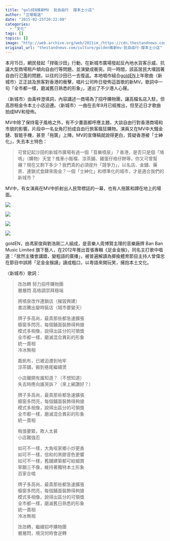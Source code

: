 ```yaml
---
title: "goldEN推新MV  批自由行  撐本土小店"
author: "立場報道"
date: "2015-02-25T20:22:00"
categories:
  - "文化"
tags: []
topics: []
image: "http://web.archive.org/web/2021im_/https://cdn.thestandnews.com/media/photos/cache/4_KYTLl_1200x0.JPG"
original_url: "thestandnews.com/culture/golden推新mv-批自由行-撐本土小店"
---
```

本月15日，網民發起「捍衞沙田」行動，在新城市廣場發起反內地水貨客示威、抗議大型商場租戶傾向自由行等問題，並演變成衝突。同一時間，該區居民大嘆因著自由行氾濫的問題，以往的沙田已一去復返。本地唱作組合[goldEN](http://web.archive.org/web/20210628180111/https://www.facebook.com/goldENmusichk)上年歌曲〈新城市〉正正談及旅客對香港的衝擊，唱片公司昨日發佈這首歌的新MV。歌詞中一句「全市都一樣，磨滅舊日熟悉的形象」，道出了不少港人心聲。

〈新城市〉由黃梓澄填詞，內容講述一商場為了招呼購物團，讓高檔名店入駐，但高昂租金令本土小店迫遷。〈新城市〉一曲在去年9月已經推出，但至近日才歌曲拍成MV和發佈。

MV中除了保持電子風格之外，有不少畫面都呼應主題，大談自由行對香港商場和市貌的影響。片段中一名女角打扮成自由行旅客瘋狂購物。演員又在MV中大騷金鏈、智能手機，甚至「拖篋」上陣。MV的宣傳稿就說得更白，質疑香港被「士紳化」，失去本土特色：

> 可曾記起沙田的新城市廣場有過一個「音樂噴泉」？香港，是否只是個「鳩嗚」（購物）天堂？推車小販檔、涼茶舖、雞蛋仔格仔餅等，你又可曾幫襯？現在又剩下多少？我們真的必須提升「競爭力」，以名店、金舖、藥房、連鎖式食肆來吸金？一個「士紳化」和標準化的城市，才是適合我們的新城市？

MV中，有女演員在MV中折射出人民幣標誌的一幕，也有人拖篋和蹲在地上的場面。

[![](http://web.archive.org/web/2021im_/https://cdn.thestandnews.com/media/photos/cache/4_KYTLl_1200x0.JPG)](http://web.archive.org/web/20210628180111/https://cdn.thestandnews.com/media/photos/cache/4_KYTLl_1200x0.JPG)

[![](http://web.archive.org/web/2021im_/https://cdn.thestandnews.com/media/photos/cache/2_QHJLL_1200x0.JPG)](http://web.archive.org/web/20210628180111/https://cdn.thestandnews.com/media/photos/cache/2_QHJLL_1200x0.JPG)

[![](http://web.archive.org/web/2021im_/https://cdn.thestandnews.com/media/photos/cache/3_t3kAq_1200x0.JPG)](http://web.archive.org/web/20210628180111/https://cdn.thestandnews.com/media/photos/cache/3_t3kAq_1200x0.JPG)

[![](http://web.archive.org/web/2021im_/https://cdn.thestandnews.com/media/photos/cache/1_UFbEk_1200x0.JPG)](http://web.archive.org/web/20210628180111/https://cdn.thestandnews.com/media/photos/cache/1_UFbEk_1200x0.JPG)

goldEN，由馮家俊與劉浩剛二人組成，是音樂人周博賢主理的音樂廠牌 Ban Ban Music Limited 旗下藝人，在2012年推出首張專輯《足金金猴》，同名主打歌中唱道：「居然主播會講錯，變粗語的廣播」，被普遍解讀為揶揄體育節目主持人曾偉忠在節目中誤將「足金金猴讀」讀成粗口，以粵語來開玩笑，擁抱本土文化。

〈新城市〉歌詞：

> 氹氹轉 努力招呼購物團  
> 層層閃 高格調崇拜極端
> 
> 將噴泉改作連鎖店（摧毀興建）  
> 書店騰出變時裝店（城市要變天）
> 
> 牌子多高尚，最貴那些都急速擴張  
> 櫥窗多閃亮，每個鋪面裝飾得夠搶  
> 模式多相像，說得出區分的可領獎  
> 全市都一樣，磨滅混合異彩的形象  
> 統一賣相  
> 冷冰無相
> 
> 裁帆布，已被迫遷到地牢  
> 涼茶舖，搬到巷尾繼續煲
> 
> 小店離開有誰知道？（不想知道）  
> 失去時應向誰哭訴？（來上網讚好？）
> 
> 牌子多高尚，最貴那些都急速擴張  
> 櫥窗多閃亮，每個鋪面裝飾得夠搶  
> 模式多相像，說得出區分的可領獎  
> 全市都一樣，磨滅混合異彩的形象  
> 統一賣相
> 
> 租值要緊，欺人太甚  
> 小店難強忍
> 
> 如可不一樣，大角咀家鄉小炒更香  
> 如可不一樣，信和的黑膠音色更響  
> 如可不一樣，舊舖建築都可給細賞  
> 寧願三不像，維持著獨特本土形象  
> 百家合唱
> 
> 牌子多高尚，最貴那些都急速擴張  
> 櫥窗多閃亮，每個鋪面裝飾得夠搶  
> 模式多相像，說得出區分的可領獎  
> 全市都一樣，磨滅舊日熟悉的形象  
> 統一賣相  
> 冷冰無相
> 
> 氹氹轉，繼續招呼購物團  
> 層層閃，境況何時會逆轉